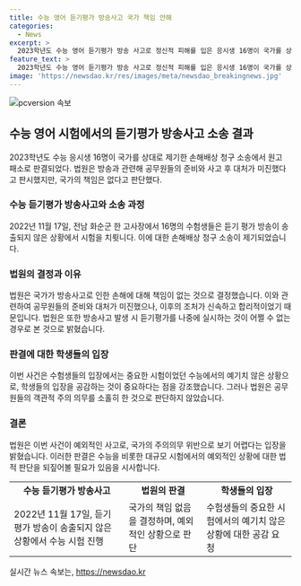 ```yaml
---
title: 수능 영어 듣기평가 방송사고 국가 책임 안해
categories:
  - News
excerpt: >
  2023학년도 수능 영어 듣기평가 방송 사고로 정신적 피해를 입은 응시생 16명이 국가를 상대로 1인당 1000만원의 손해배상을 청구했지만 법원이 이를 받아들이지 않았다. 법원은 국가의 책임이 없다고 판단했으며, 방송 사고로 발생한 예외적인 경우에 대처하는 것은 어쩔 수 없는 일이라고 밝혔다. 학생들은 소송 패소에 대해 불이익을 입은 것으로 보고 있지만, 법원은 공무원들의 대처가 합리적이었다고 결론 내렸다.
feature_text: >
  2023학년도 수능 영어 듣기평가 방송 사고로 정신적 피해를 입은 응시생 16명이 국가를 상대로 1인당 1000만원의 손해배상을 청구했지만 법원이 이를 받아들이지 않았다. 법원은 국가의 책임이 없다고 판단했으며, 방송 사고로 발생한 예외적인 경우에 대처하는 것은 어쩔 수 없는 일이라고 밝혔다. 학생들은 소송 패소에 대해 불이익을 입은 것으로 보고 있지만, 법원은 공무원들의 대처가 합리적이었다고 결론 내렸다.
image: 'https://newsdao.kr/res/images/meta/newsdao_breakingnews.jpg'
---
```


<p><img src="https://newsdao.kr/res/images/meta/newsdao_breakingnews.jpg" alt="pcversion 속보" /></p>

<h2 data-ke-size="size26">수능 영어 시험에서의 듣기평가 방송사고 소송 결과</h2>

<p data-ke-size="size16">2023학년도 수능 응시생 16명이 국가를 상대로 제기한 손해배상 청구 소송에서 원고 패소로 판결되었다. 법원은 방송과 관련해 공무원들의 준비와 사고 후 대처가 미진했다고 판시했지만, 국가의 책임은 없다고 판단했다.</p>

<h3>수능 듣기평가 방송사고와 소송 과정</h3>

<p data-ke-size="size16">2022년 11월 17일, 전남 화순군 한 고사장에서 16명의 수험생들은 듣기 평가 방송이 송출되지 않은 상황에서 시험을 치륏니다. 이에 대한 손해배상 청구 소송이 제기되었습니다.</p>

<h3>법원의 결정과 이유</h3>

<p data-ke-size="size16">법원은 국가가 방송사고로 인한 손해에 대해 책임이 없는 것으로 결정했습니다. 이와 관련하여 공무원들의 준비와 대처가 미진했으나, 이후의 조처가 신속하고 합리적이었기 때문입니다. 법원은 또한 방송사고 발생 시 듣기평가를 나중에 실시하는 것이 어쩔 수 없는 경우로 본 것으로 밝혔습니다.</p>

<h3>판결에 대한 학생들의 입장</h3>

<p data-ke-size="size16">이번 사건은 수험생들의 입장에서는 중요한 시험이었던 수능에서의 예기치 않은 상황으로, 학생들의 입장을 공감하는 것이 중요하다는 점을 강조했습니다. 그러나 법원은 공무원들의 객관적 주의 의무를 소홀히 한 것으로 판단하지 않았습니다.</p>

<h3>결론</h3>

<p data-ke-size="size16">법원은 이번 사건이 예외적인 사고로, 국가의 주의의무 위반으로 보기 어렵다는 입장을 밝혔습니다. 이러한 판결은 수능을 비롯한 대규모 시험에서의 예외적인 상황에 대한 법적 판단을 되짚어볼 필요가 있음을 시사합니다.</p>

<table>
    <tr>
        <td style="text-align: center; height: 17px;"><b>수능 듣기평가 방송사고</b></td>
        <td style="text-align: center; height: 17px;"><b>법원의 판결</b></td>
        <td style="text-align: center; height: 17px;"><b>학생들의 입장</b></td>
    </tr>
    <tr>
        <td>2022년 11월 17일, 듣기 평가 방송이 송출되지 않은 상황에서 수능 시험 진행</td>
        <td>국가의 책임 없음을 결정하며, 예외적인 상황으로 판단</td>
        <td>수험생들의 중요한 시험에서의 예기치 않은 상황에 대한 공감 요청</td>
    </tr>
</table>
실시간 뉴스 속보는, <a href="https://newsdao.kr" rel="dofollow">https://newsdao.kr</a>


